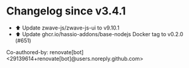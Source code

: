 # Changelog since v3.4.1
- ⬆️ Update zwave-js/zwave-js-ui to v9.10.1 
- ⬆️ Update ghcr.io/hassio-addons/base-nodejs Docker tag to v0.2.0 (#651)

Co-authored-by: renovate[bot] <29139614+renovate[bot]@users.noreply.github.com> 
